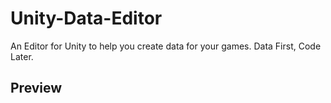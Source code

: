 # Unity-Data-Editor
An Editor for Unity to help you create data for your games. Data First, Code Later.

## Preview
